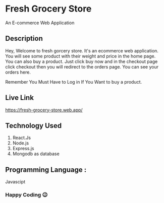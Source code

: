 # Fresh Grocery Store
An E-commerce Web Application

## Description
Hey, Welcome to fresh gorcery store. It's an ecommerce web application. You will see some product with their weight and price in the home page.
You can also buy a product. Just click buy now and in the checkout page click checkout then you will redirect to the orders page. You can see your
orders here. 

Remember You Must Have to Log in If You Want to buy a product. 

## Live Link
https://fresh-grocery-store.web.app/

## Technology Used 
1. React.Js
2. Node.js
3. Express.js
4. Mongodb as database

## Programming Language :
Javascipt

### Happy Coding 😉